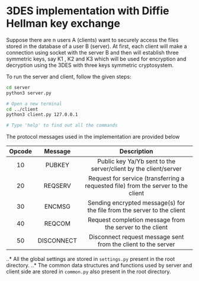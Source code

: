 3DES implementation with Diffie Hellman key exchange
====================================================

Suppose there are n users A (clients) want to securely access the files stored in the database of a user B (server).
At first, each client will make a connection using socket with the server B and then will establish three symmetric keys, say K1 , K2 and K3 which will be used for encryption and decryption using the 3DES with three keys symmetric cryptosystem.

To run the server and client, follow the given steps:
```bash
cd server
python3 server.py

# Open a new terminal
cd ../client
python3 client.py 127.0.0.1

# Type 'help' to find out all the commands
```

The protocol messages used in the implementation are provided below

| Opcode |   Message  |                                    Description                                    |
|:------:|:----------:|:---------------------------------------------------------------------------------:|
|   10   |   PUBKEY   |          Public key Ya/Yb sent to the server/client by the client/server          |
|   20   |   REQSERV  | Request for service (transferring a requested file) from the server to the client |
|   30   |   ENCMSG   |      Sending encrypted message(s) for the file from the server to the client      |
|   40   |   REQCOM   |              Request completion message from the server to the client             |
|   50   | DISCONNECT |           Disconnect request message sent from the client to the server           |

..* All the global settings are stored in `settings.py` present in the root directory.
..* The common data structures and functions used by server and client side are stored in `common.py` also present in the root directory.
